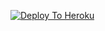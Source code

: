 

[![Deploy To Heroku](https://www.herokucdn.com/deploy/button.svg)](https://heroku.com/deploy?template=https://github.com/meaall-com/TeleBot)
